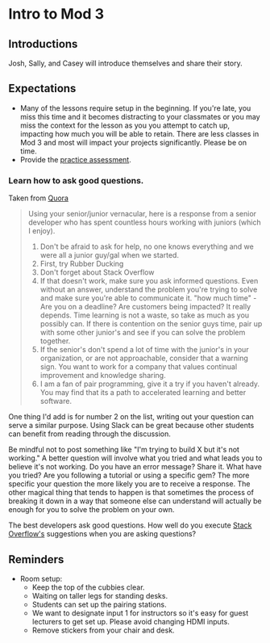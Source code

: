 # Intro to Mod 3

## Introductions

Josh, Sally, and Casey will introduce themselves and share their story.

## Expectations

* Many of the lessons require setup in the beginning. If you're late, you miss this time and it becomes distracting to your classmates or you may miss the context for the lesson as you  you attempt to catch up, impacting how much you will be able to retain. There are less classes in Mod 3 and most will impact your projects significantly. Please be on time.
* Provide the [practice assessment](practice_assessment).

### Learn how to ask good questions.

Taken from [Quora](https://www.quora.com/Whats-the-best-way-to-ask-questions-as-a-junior-software-developer)

> Using your senior/junior vernacular, here is a response from a senior developer who has spent countless hours working with juniors (which I enjoy).
>
> 1. Don't be afraid to ask for help, no one knows everything and we were all a junior guy/gal when we started.
> 2. First, try Rubber Ducking
> 3. Don't forget about Stack Overflow
> 4. If that doesn't work, make sure you ask informed questions.  Even without an answer, understand the problem you're trying to solve and make sure you're able to communicate it.
"how much time" - Are you on a deadline?  Are customers being impacted?  It really depends.  Time learning is not a waste, so take as much as you possibly can.  If there is contention on the senior guys time, pair up with some other junior's and see if you can solve the problem together.
> 5. If the senior's don't spend a lot of time with the junior's in your organization, or are not approachable, consider that a warning sign.  You want to work for a company that values continual improvement and knowledge sharing.
> 6. I am a fan of pair programming, give it a try if you haven't already.  You may find that its a path to accelerated learning and better software.


One thing I'd add is for number 2 on the list, writing out your question can serve a similar purpose. Using Slack can be great because other students can benefit from reading through the discussion.

Be mindful not to post something like "I'm trying to build X but it's not working." A better question will involve what you tried and what leads you to believe it's not working. Do you have an error message? Share it. What have you tried? Are you following a tutorial or using a specific gem? The more specific your question the more likely you are to receive a response. The other magical thing that tends to happen is that sometimes the process of breaking it down in a way that someone else can understand will actually be enough for you to solve the problem on your own.

The best developers ask good questions. How well do you execute [Stack Overflow's](http://stackoverflow.com/help/how-to-ask) suggestions when you are asking questions?

## Reminders

* Room setup:
  * Keep the top of the cubbies clear.
  * Waiting on taller legs for standing desks.
  * Students can set up the pairing stations.
  * We want to designate input 1 for instructors so it's easy for guest lecturers to get set up. Please avoid changing HDMI inputs.
  * Remove stickers from your chair and desk.
